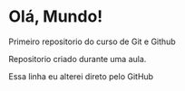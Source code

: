 # Olá, Mundo!
 Primeiro repositorio do curso de Git e Github

 Repositorio criado durante uma aula.

Essa linha eu alterei direto pelo GitHub
